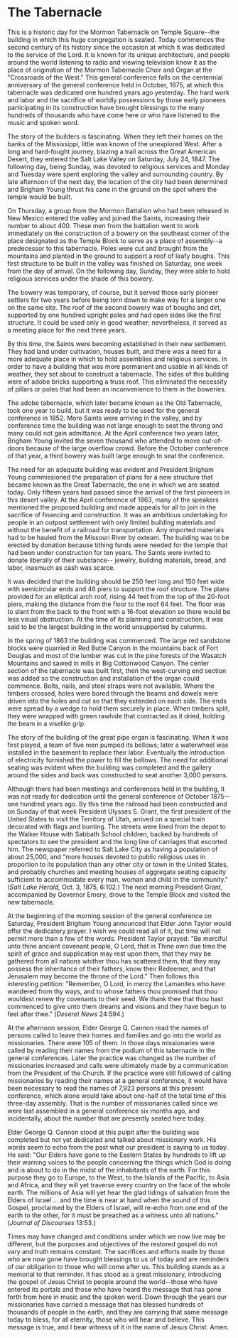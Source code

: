 # The Tabernacle

This is a historic day for the Mormon Tabernacle on Temple Square--the
building in which this huge congregation is seated. Today commences the second
century of its history since the occasion at which it was dedicated to the
service of the Lord. It is known for its unique architecture, and people
around the world listening to radio and viewing television know it as the
place of origination of the Mormon Tabernacle Choir and Organ at the
"Crossroads of the West." This general conference falls on the centennial
anniversary of the general conference held in October, 1875, at which this
tabernacle was dedicated one hundred years ago yesterday. The hard work and
labor and the sacrifice of worldly possessions by those early pioneers
participating in its construction have brought blessings to the many hundreds
of thousands who have come here or who have listened to the music and spoken
word.

The story of the builders is fascinating. When they left their homes on the
banks of the Mississippi, little was known of the unexplored West. After a
long and hard-fought journey, blazing a trail across the Great American
Desert, they entered the Salt Lake Valley on Saturday, July 24, 1847. The
following day, being Sunday, was devoted to religious services and Monday and
Tuesday were spent exploring the valley and surrounding country. By late
afternoon of the next day, the location of the city had been determined and
Brigham Young thrust his cane in the ground on the spot where the temple would
be built.

On Thursday, a group from the Mormon Battalion who had been released in New
Mexico entered the valley and joined the Saints, increasing their number to
about 400. These men from the battalion went to work immediately on the
construction of a bowery on the southeast corner of the place designated as
the Temple Block to serve as a place of assembly--a predecessor to this
tabernacle. Poles were cut and brought from the mountains and planted in the
ground to support a roof of leafy boughs. This first structure to be built in
the valley was finished on Saturday, one week from the day of arrival. On the
following day, Sunday, they were able to hold religious services under the
shade of this bowery.

The bowery was temporary, of course, but it served those early pioneer
settlers for two years before being torn down to make way for a larger one on
the same site. The roof of the second bowery was of boughs and dirt, supported
by one hundred upright poles and had open sides like the first structure. It
could be used only in good weather; nevertheless, it served as a meeting place
for the next three years.

By this time, the Saints were becoming established in their new settlement.
They had land under cultivation, houses built, and there was a need for a more
adequate place in which to hold assemblies and religious services. In order to
have a building that was more permanent and usable in all kinds of weather,
they set about to construct a tabernacle. The sides of this building were of
adobe bricks supporting a truss roof. This eliminated the necessity of pillars
or poles that had been an inconvenience to them in the boweries.

The adobe tabernacle, which later became known as the Old Tabernacle, took one
year to build, but it was ready to be used for the general conference in 1852.
More Saints were arriving in the valley, and by conference time the building
was not large enough to seat the throng and many could not gain admittance. At
the April conference two years later, Brigham Young invited the seven thousand
who attended to move out-of-doors because of the large overflow crowd. Before
the October conference of that year, a third bowery was built large enough to
seat the conference.

The need for an adequate building was evident and President Brigham Young
commissioned the preparation of plans for a new structure that became known as
the Great Tabernacle, the one in which we are seated today. Only fifteen years
had passed since the arrival of the first pioneers in this desert valley. At
the April conference of 1863, many of the speakers mentioned the proposed
building and made appeals for all to join in the sacrifice of financing and
construction. It was an ambitious undertaking for people in an outpost
settlement with only limited building materials and without the benefit of a
railroad for transportation. Any imported materials had to be hauled from the
Missouri River by oxteam. The building was to be erected by donation because
tithing funds were needed for the temple that had been under construction for
ten years. The Saints were invited to donate liberally of their substance--
jewelry, building materials, bread, and labor, inasmuch as cash was scarce.

It was decided that the building should be 250 feet long and 150 feet wide
with semicircular ends and 46 piers to support the roof structure. The plans
provided for an elliptical arch roof, rising 44 feet from the top of the
20-foot piers, making the distance from the floor to the roof 64 feet. The
floor was to slant from the back to the front with a 16-foot elevation so
there would be less visual obstruction. At the time of its planning and
construction, it was said to be the largest building in the world unsupported
by columns.

In the spring of 1863 the building was commenced. The large red sandstone
blocks were quarried in Red Butte Canyon in the mountains back of Fort Douglas
and most of the lumber was cut in the pine forests of the Wasatch Mountains
and sawed in mills in Big Cottonwood Canyon. The center section of the
tabernacle was built first, then the west-curving end section was added so the
construction and installation of the organ could commence. Bolts, nails, and
steel straps were not available. Where the timbers crossed, holes were bored
through the beams and dowels were driven into the holes and cut so that they
extended on each side. The ends were spread by a wedge to hold them securely
in place. When timbers split, they were wrapped with green rawhide that
contracted as it dried, holding the beam in a viselike grip.

The story of the building of the great pipe organ is fascinating. When it was
first played, a team of five men pumped its bellows; later a waterwheel was
installed in the basement to replace their labor. Eventually the introduction
of electricity furnished the power to fill the bellows. The need for
additional seating was evident when the building was completed and the gallery
around the sides and back was constructed to seat another 3,000 persons.

Although there had been meetings and conferences held in the building, it was
not ready for dedication until the general conference of October 1875--one
hundred years ago. By this time the railroad had been constructed and on
Sunday of that week President Ulysses S. Grant, the first president of the
United States to visit the Territory of Utah, arrived on a special train
decorated with flags and bunting. The streets were lined from the depot to the
Walker House with Sabbath School children, backed by hundreds of spectators to
see the president and the long line of carriages that escorted him. The
newspaper referred to Salt Lake City as having a population of about 25,000,
and "more houses devoted to public religious uses in proportion to its
population than any other city or town in the United States, and probably
churches and meeting houses of aggregate seating capacity sufficient to
accommodate every man, woman and child in the community." (_Salt Lake Herald,_
Oct. 3, 1875, 6:102.) The next morning President Grant, accompanied by
Governor Emery, drove to the Temple Block and visited the new tabernacle.

At the beginning of the morning session of the general conference on Saturday,
President Brigham Young announced that Elder John Taylor would offer the
dedicatory prayer. I wish we could read all of it, but time will not permit
more than a few of the words. President Taylor prayed: "Be merciful unto thine
ancient covenant people, O Lord, that in Thine own due time the spirit of
grace and supplication may rest upon them, that they may be gathered from all
nations whither thou has scattered them, that they may possess the inheritance
of their fathers, know their Redeemer, and that Jerusalem may become the
throne of the Lord." Then follows this interesting petition: "Remember, O
Lord, in mercy the Lamanites who have wandered from thy ways, and to whose
fathers thou promised that thou wouldest renew thy covenants to their seed. We
thank thee that thou hast commenced to give unto them dreams and visions and
they have begun to feel after thee." (_Deseret News_ 24:594.)

At the afternoon session, Elder George Q. Cannon read the names of persons
called to leave their homes and families and go into the world as
missionaries. There were 105 of them. In those days missionaries were called
by reading their names from the podium of this tabernacle in the general
conferences. Later the practice was changed as the number of missionaries
increased and calls were ultimately made by a communication from the President
of the Church. If the practice were still followed of calling missionaries by
reading their names at a general conference, it would have been necessary to
read the names of 7,923 persons at this present conference, which alone would
take about one-half of the total time of this three-day assembly. That is the
number of missionaries called since we were last assembled in a general
conference six months ago, and incidentally, about the number that are
presently seated here today.

Elder George Q. Cannon stood at this pulpit after the building was completed
but not yet dedicated and talked about missionary work. His words seem to echo
from the past what our president is saying to us today. He said: "Our Elders
have gone to the Eastern States by hundreds to lift up their warning voices to
the people concerning the things which God is doing and is about to do in the
midst of the inhabitants of the earth. For this purpose they go to Europe, to
the West, to the Islands of the Pacific, to Asia and Africa, and they will yet
traverse every country on the face of the whole earth. The millions of Asia
will yet hear the glad tidings of salvation from the Elders of Israel ... and
the time is near at hand when the sound of this Gospel, proclaimed by the
Elders of Israel, will re-echo from one end of the earth to the other, for it
must be preached as a witness unto all nations." (_Journal of Discourses_
13:53.)

Times may have changed and conditions under which we now live may be
different, but the purposes and objectives of the restored gospel do not vary
and truth remains constant. The sacrifices and efforts made by those who are
now gone have brought blessings to us of today and are reminders of our
obligation to those who will come after us. This building stands as a memorial
to that reminder. It has stood as a great missionary, introducing the gospel
of Jesus Christ to people around the world--those who have entered its portals
and those who have heard the message that has gone forth from here in music
and the spoken word. Down through the years our missionaries have carried a
message that has blessed hundreds of thousands of people in the earth, and
they are carrying that same message today to bless, for all eternity, those
who will hear and believe. This message is true, and I bear witness of it in
the name of Jesus Christ. Amen.

